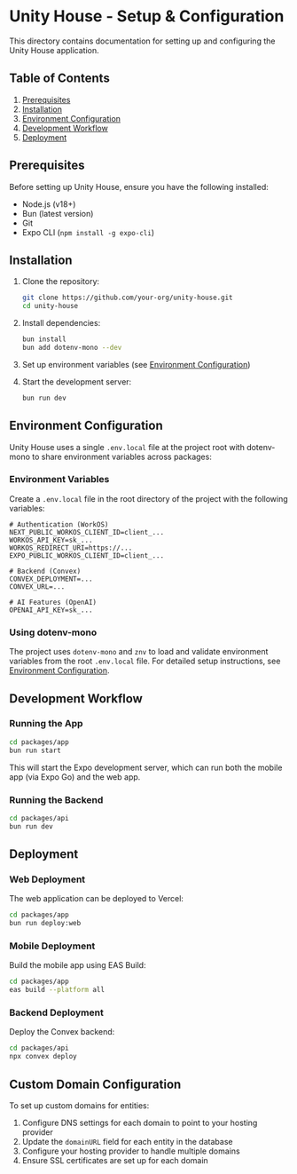 # Unity House - Setup & Configuration

This directory contains documentation for setting up and configuring the Unity House application.

## Table of Contents

1. [Prerequisites](#prerequisites)
2. [Installation](#installation)
3. [Environment Configuration](#environment-configuration)
4. [Development Workflow](#development-workflow)
5. [Deployment](#deployment)

## Prerequisites

Before setting up Unity House, ensure you have the following installed:

- Node.js (v18+)
- Bun (latest version)
- Git
- Expo CLI (`npm install -g expo-cli`)

## Installation

1. Clone the repository:
   ```bash
   git clone https://github.com/your-org/unity-house.git
   cd unity-house
   ```

2. Install dependencies:
   ```bash
   bun install
   bun add dotenv-mono --dev
   ```

3. Set up environment variables (see [Environment Configuration](#environment-configuration))

4. Start the development server:
   ```bash
   bun run dev
   ```

## Environment Configuration

Unity House uses a single `.env.local` file at the project root with dotenv-mono to share environment variables across packages:

### Environment Variables

Create a `.env.local` file in the root directory of the project with the following variables:

```
# Authentication (WorkOS)
NEXT_PUBLIC_WORKOS_CLIENT_ID=client_...
WORKOS_API_KEY=sk_...
WORKOS_REDIRECT_URI=https://...
EXPO_PUBLIC_WORKOS_CLIENT_ID=client_...

# Backend (Convex)
CONVEX_DEPLOYMENT=...
CONVEX_URL=...

# AI Features (OpenAI)
OPENAI_API_KEY=sk_...
```

### Using dotenv-mono

The project uses `dotenv-mono` and `znv` to load and validate environment variables from the root `.env.local` file. For detailed setup instructions, see [Environment Configuration](./env.md).

## Development Workflow

### Running the App

```bash
cd packages/app
bun run start
```

This will start the Expo development server, which can run both the mobile app (via Expo Go) and the web app.

### Running the Backend

```bash
cd packages/api
bun run dev
```

## Deployment

### Web Deployment

The web application can be deployed to Vercel:

```bash
cd packages/app
bun run deploy:web
```

### Mobile Deployment

Build the mobile app using EAS Build:

```bash
cd packages/app
eas build --platform all
```

### Backend Deployment

Deploy the Convex backend:

```bash
cd packages/api
npx convex deploy
```

## Custom Domain Configuration

To set up custom domains for entities:

1. Configure DNS settings for each domain to point to your hosting provider
2. Update the `domainURL` field for each entity in the database
3. Configure your hosting provider to handle multiple domains
4. Ensure SSL certificates are set up for each domain
